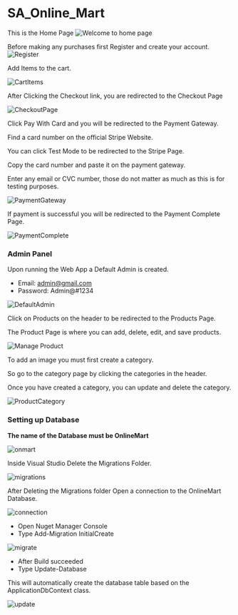 # SA_Online_Mart
This is the Home Page
![Welcome to home page](https://github.com/user-attachments/assets/d8293902-cd35-4951-9f60-995d536fb80a)

Before making any purchases first Register and create your account.
![Register](https://github.com/user-attachments/assets/cf6675c0-695c-402b-aed3-3f8558d64bf9)

Add Items to the cart.   

![CartItems](https://github.com/user-attachments/assets/16439233-615a-44be-a61f-cb6a15566821)

After Clicking the Checkout link, you are redirected to the Checkout Page   

![CheckoutPage](https://github.com/user-attachments/assets/a43d3fba-0573-42dc-bc42-daa1692bbc20)

Click Pay With Card and you will be redirected to the Payment Gateway.   

Find a card number on the official Stripe Website.   

You can click Test Mode to be redirected to the Stripe Page.    

Copy the card number and paste it on the payment gateway.   

Enter any email or CVC number, those do not matter as much as this is for testing purposes.   

![PaymentGateway](https://github.com/user-attachments/assets/a34107a7-28d6-4b4a-8099-fd384e33a274)   


If payment is successful you will be redirected to the Payment Complete Page.   

![PaymentComplete](https://github.com/user-attachments/assets/ec122909-af6f-47aa-9075-849a87394a36)

### Admin Panel   

Upon running the Web App a Default Admin is created.  

- Email: admin@gmail.com
- Password: Admin@#1234

![DefaultAdmin](https://github.com/user-attachments/assets/d37f6754-a8de-46fb-a8fd-d2df555c5437)  


Click on Products on the header to be redirected to the Products Page.   

The Product Page is where you can add, delete, edit, and save products.   

![Manage Product](https://github.com/user-attachments/assets/dba8950a-ca06-4d78-9a68-3eaab8a58fbb)   


To add an image you must first create a category.   

So go to the category page by clicking the categories in the header.   

Once you have created a category, you can update and delete the category.    

![ProductCategory](https://github.com/user-attachments/assets/353bf280-1394-4027-9f99-314473c70e89)   


### Setting up Database
**The name of the Database must be OnlineMart**   

![onmart](https://github.com/user-attachments/assets/d9749d2b-8491-43f5-a987-ab9adfae533d)   


Inside Visual Studio Delete the Migrations Folder.   

![migrations](https://github.com/user-attachments/assets/503dd691-daf6-4ab0-b000-5eea5ddefb4b)   


After Deleting the Migrations folder Open a connection to the OnlineMart Database.   

![connection](https://github.com/user-attachments/assets/3d60fca9-107f-4246-a5be-e792821e515d)

- Open Nuget Manager Console
- Type Add-Migration InitialCreate

![migrate](https://github.com/user-attachments/assets/ab0ee366-f83d-4dd8-b623-952cb320f8aa)   


- After Build succeeded 
- Type Update-Database

This will automatically create the database table based on the ApplicationDbContext class.    

![update](https://github.com/user-attachments/assets/379e1861-7549-4629-8561-e18eba2f68e6)


